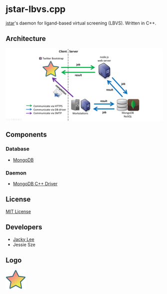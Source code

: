 # jstar-lbvs.cpp
[jstar]'s daemon for ligand-based virtual screening (LBVS). Written in C++.

## Architecture
![jstar architecture](https://github.com/HongjianLi/jstar/blob/master/public/architecture.png)

## Components
### Database
* [MongoDB]
### Daemon
* [MongoDB C++ Driver]

## License
[MIT License]

## Developers
* [Jacky Lee]
* Jessie Sze

## Logo
![jstar logo](https://github.com/HongjianLi/jstar/blob/master/public/logo.svg)

[jstar]: https://github.com/HongjianLi/jstar
[MongoDB]: https://github.com/mongodb/mongo
[MongoDB C++ Driver]: https://github.com/mongodb/mongo-cxx-driver
[MIT License]: https://github.com/HongjianLi/jstar-lbvs/blob/master/LICENSE
[Jacky Lee]: https://github.com/HongjianLi
